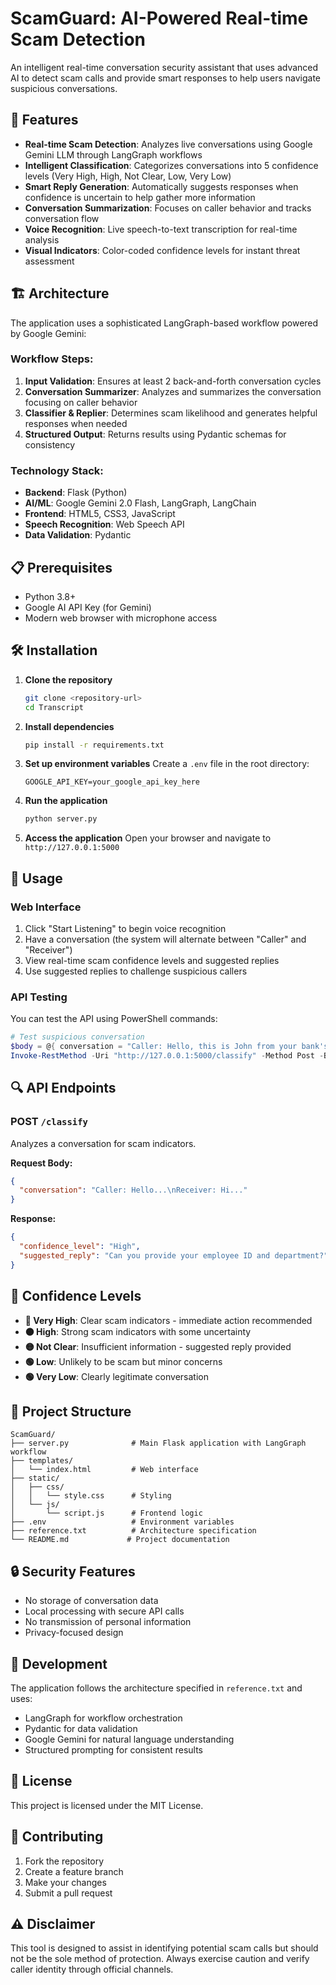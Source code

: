 # ScamGuard: AI-Powered Real-time Scam Detection

An intelligent real-time conversation security assistant that uses advanced AI to detect scam calls and provide smart responses to help users navigate suspicious conversations.

## 🚀 Features

- **Real-time Scam Detection**: Analyzes live conversations using Google Gemini LLM through LangGraph workflows
- **Intelligent Classification**: Categorizes conversations into 5 confidence levels (Very High, High, Not Clear, Low, Very Low)
- **Smart Reply Generation**: Automatically suggests responses when confidence is uncertain to help gather more information
- **Conversation Summarization**: Focuses on caller behavior and tracks conversation flow
- **Voice Recognition**: Live speech-to-text transcription for real-time analysis
- **Visual Indicators**: Color-coded confidence levels for instant threat assessment

## 🏗️ Architecture

The application uses a sophisticated LangGraph-based workflow powered by Google Gemini:

### Workflow Steps:
1. **Input Validation**: Ensures at least 2 back-and-forth conversation cycles
2. **Conversation Summarizer**: Analyzes and summarizes the conversation focusing on caller behavior
3. **Classifier & Replier**: Determines scam likelihood and generates helpful responses when needed
4. **Structured Output**: Returns results using Pydantic schemas for consistency

### Technology Stack:
- **Backend**: Flask (Python)
- **AI/ML**: Google Gemini 2.0 Flash, LangGraph, LangChain
- **Frontend**: HTML5, CSS3, JavaScript
- **Speech Recognition**: Web Speech API
- **Data Validation**: Pydantic

## 📋 Prerequisites

- Python 3.8+
- Google AI API Key (for Gemini)
- Modern web browser with microphone access

## 🛠️ Installation

1. **Clone the repository**
   ```bash
   git clone <repository-url>
   cd Transcript
   ```

2. **Install dependencies**
   ```bash
   pip install -r requirements.txt
   ```

3. **Set up environment variables**
   Create a `.env` file in the root directory:
   ```env
   GOOGLE_API_KEY=your_google_api_key_here
   ```

4. **Run the application**
   ```bash
   python server.py
   ```

5. **Access the application**
   Open your browser and navigate to `http://127.0.0.1:5000`

## 🎯 Usage

### Web Interface
1. Click "Start Listening" to begin voice recognition
2. Have a conversation (the system will alternate between "Caller" and "Receiver")
3. View real-time scam confidence levels and suggested replies
4. Use suggested replies to challenge suspicious callers

### API Testing
You can test the API using PowerShell commands:

```powershell
# Test suspicious conversation
$body = @{ conversation = "Caller: Hello, this is John from your bank's security department. We've detected suspicious activity.`nReceiver: What kind of activity?`nCaller: Someone tried to withdraw money. I need your account number and PIN immediately.`nReceiver: Shouldn't you already have that information?" } | ConvertTo-Json
Invoke-RestMethod -Uri "http://127.0.0.1:5000/classify" -Method Post -Body $body -ContentType "application/json"
```

## 🔍 API Endpoints

### POST `/classify`
Analyzes a conversation for scam indicators.

**Request Body:**
```json
{
  "conversation": "Caller: Hello...\nReceiver: Hi..."
}
```

**Response:**
```json
{
  "confidence_level": "High",
  "suggested_reply": "Can you provide your employee ID and department?"
}
```

## 🎨 Confidence Levels

- **🔴 Very High**: Clear scam indicators - immediate action recommended
- **🟠 High**: Strong scam indicators with some uncertainty
- **🟡 Not Clear**: Insufficient information - suggested reply provided
- **🟢 Low**: Unlikely to be scam but minor concerns
- **🟢 Very Low**: Clearly legitimate conversation

## 📁 Project Structure

```
ScamGuard/
├── server.py              # Main Flask application with LangGraph workflow
├── templates/
│   └── index.html         # Web interface
├── static/
│   ├── css/
│   │   └── style.css      # Styling
│   └── js/
│       └── script.js      # Frontend logic
├── .env                   # Environment variables
├── reference.txt          # Architecture specification
└── README.md             # Project documentation
```

## 🔒 Security Features

- No storage of conversation data
- Local processing with secure API calls
- No transmission of personal information
- Privacy-focused design

## 🚧 Development

The application follows the architecture specified in `reference.txt` and uses:
- LangGraph for workflow orchestration
- Pydantic for data validation
- Google Gemini for natural language understanding
- Structured prompting for consistent results

## 📝 License

This project is licensed under the MIT License.

## 🤝 Contributing

1. Fork the repository
2. Create a feature branch
3. Make your changes
4. Submit a pull request

## ⚠️ Disclaimer

This tool is designed to assist in identifying potential scam calls but should not be the sole method of protection. Always exercise caution and verify caller identity through official channels.
